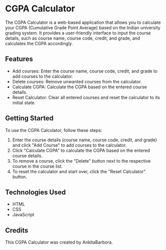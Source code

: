 # CGPA Calculator

The CGPA Calculator is a web-based application that allows you to calculate your CGPA (Cumulative Grade Point Average) based on the Indian university grading system. It provides a user-friendly interface to input the course details, such as course name, course code, credit, and grade, and calculates the CGPA accordingly.

## Features

- Add courses: Enter the course name, course code, credit, and grade to add courses to the calculator.
- Delete courses: Remove unwanted courses from the calculator.
- Calculate CGPA: Calculate the CGPA based on the entered course details.
- Reset Calculator: Clear all entered courses and reset the calculator to its initial state.

## Getting Started

To use the CGPA Calculator, follow these steps:

1. Enter the course details (course name, course code, credit, and grade) and click "Add Course" to add courses to the calculator.
2. Click "Calculate CGPA" to calculate the CGPA based on the entered course details.
3. To remove a course, click the "Delete" button next to the respective course in the course list.
4. To reset the calculator and start over, click the "Reset Calculator" button.

## Technologies Used

- HTML
- CSS
- JavaScript

## Credits

This CGPA Calculator was created by AnkitaBarbora.

